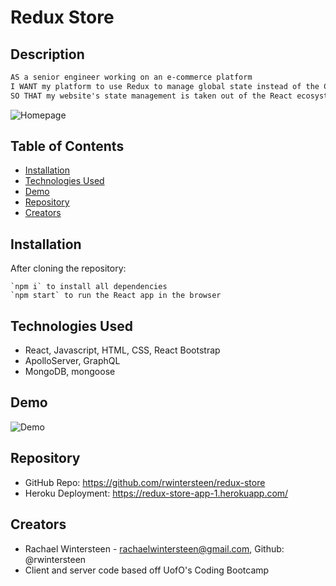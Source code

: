 # Redux Store

## Description
```md
AS a senior engineer working on an e-commerce platform
I WANT my platform to use Redux to manage global state instead of the Context API
SO THAT my website's state management is taken out of the React ecosystem
```
![Homepage](./src/assets/shop-shop-homepage.png)

## Table of Contents
* [Installation](#Installation)
* [Technologies Used](#Technologies-Used)
* [Demo](#Demo)
* [Repository](#Repository)
* [Creators](#Creators)

## Installation
After cloning the repository: 
```
`npm i` to install all dependencies 
`npm start` to run the React app in the browser
```

## Technologies Used
* React, Javascript, HTML, CSS, React Bootstrap
* ApolloServer, GraphQL
* MongoDB, mongoose

## Demo
![Demo](./src/assets/🛍️-Shop-Shop.gif)

## Repository
* GitHub Repo: https://github.com/rwintersteen/redux-store
* Heroku Deployment: https://redux-store-app-1.herokuapp.com/

## Creators
* Rachael Wintersteen - rachaelwintersteen@gmail.com, Github: @rwintersteen
* Client and server code based off UofO's Coding Bootcamp


